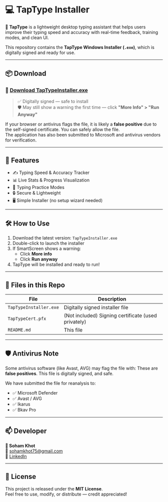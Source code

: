 # 💻 TapType Installer

🚀 **TapType** is a lightweight desktop typing assistant that helps users improve their typing speed and accuracy with real-time feedback, training modes, and clean UI.

This repository contains the **TapType Windows Installer (`.exe`)**, which is digitally signed and ready for use.

---

## 📦 Download

### 🔗 [Download TapTypeInstaller.exe](https://tap-type.vercel.app)  
> ✅ Digitally signed — safe to install  
> 🛡 May still show a warning the first time — click **"More Info" > "Run Anyway"**

If your browser or antivirus flags the file, it is likely a **false positive** due to the self-signed certificate. You can safely allow the file.  
The application has also been submitted to Microsoft and antivirus vendors for verification.

---

## 🧰 Features

- ✍️ Typing Speed & Accuracy Tracker
- 📊 Live Stats & Progress Visualization
- 🧠 Typing Practice Modes
- 🔒 Secure & Lightweight
- 🖥️ Simple Installer (no setup wizard needed)

---

## 🛠 How to Use

1. Download the latest version: `TapTypeInstaller.exe`
2. Double-click to launch the installer
3. If SmartScreen shows a warning:
   - Click **More info**
   - Click **Run anyway**
4. TapType will be installed and ready to run!

---

## 📁 Files in this Repo

| File                     | Description                       |
|--------------------------|-----------------------------------|
| `TapTypeInstaller.exe`   | Digitally signed installer file   |
| `TapTypeCert.pfx`        | (Not included) Signing certificate (used privately) |
| `README.md`              | This file                         |

---

## 🛡 Antivirus Note

Some antivirus software (like Avast, AVG) may flag the file with:
These are **false positives**. This file is digitally signed, and safe.

We have submitted the file for reanalysis to:
- ✅ Microsoft Defender
- ✅ Avast / AVG
- ✅ Ikarus
- ✅ Bkav Pro

---

## 📫 Developer

**👤 Soham Khot**  
📧 sohamkhot75@gmail.com  
🔗 [LinkedIn](https://www.linkedin.com/in/sohamkhot75/)

---

## 📝 License

This project is released under the **MIT License**.  
Feel free to use, modify, or distribute — credit appreciated!

